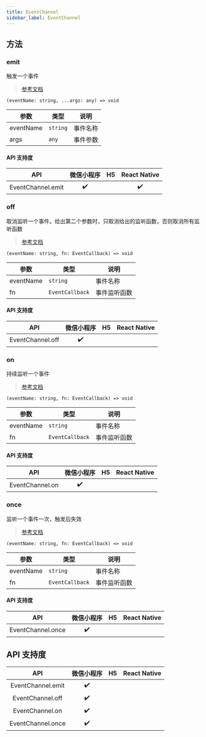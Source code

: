 ```yaml
---
title: EventChannel
sidebar_label: EventChannel
---
```


## 方法

### emit

触发一个事件

> [参考文档](https://developers.weixin.qq.com/miniprogram/dev/api/route/EventChannel.emit.html)

```tsx
(eventName: string, ...args: any) => void
```

<table>
  <thead>
    <tr>
      <th>参数</th>
      <th>类型</th>
      <th>说明</th>
    </tr>
  </thead>
  <tbody>
    <tr>
      <td>eventName</td>
      <td><code>string</code></td>
      <td>事件名称</td>
    </tr>
    <tr>
      <td>args</td>
      <td><code>any</code></td>
      <td>事件参数</td>
    </tr>
  </tbody>
</table>

#### API 支持度

| API | 微信小程序 | H5 | React Native |
| :---: | :---: | :---: | :---: |
| EventChannel.emit | ✔️ |  | ✔️ |

### off

取消监听一个事件。给出第二个参数时，只取消给出的监听函数，否则取消所有监听函数

> [参考文档](https://developers.weixin.qq.com/miniprogram/dev/api/route/EventChannel.off.html)

```tsx
(eventName: string, fn: EventCallback) => void
```

<table>
  <thead>
    <tr>
      <th>参数</th>
      <th>类型</th>
      <th>说明</th>
    </tr>
  </thead>
  <tbody>
    <tr>
      <td>eventName</td>
      <td><code>string</code></td>
      <td>事件名称</td>
    </tr>
    <tr>
      <td>fn</td>
      <td><code>EventCallback</code></td>
      <td>事件监听函数</td>
    </tr>
  </tbody>
</table>

#### API 支持度

| API | 微信小程序 | H5 | React Native |
| :---: | :---: | :---: | :---: |
| EventChannel.off | ✔️ |  |  |

### on

持续监听一个事件

> [参考文档](https://developers.weixin.qq.com/miniprogram/dev/api/route/EventChannel.on.html)

```tsx
(eventName: string, fn: EventCallback) => void
```

<table>
  <thead>
    <tr>
      <th>参数</th>
      <th>类型</th>
      <th>说明</th>
    </tr>
  </thead>
  <tbody>
    <tr>
      <td>eventName</td>
      <td><code>string</code></td>
      <td>事件名称</td>
    </tr>
    <tr>
      <td>fn</td>
      <td><code>EventCallback</code></td>
      <td>事件监听函数</td>
    </tr>
  </tbody>
</table>

#### API 支持度

| API | 微信小程序 | H5 | React Native |
| :---: | :---: | :---: | :---: |
| EventChannel.on | ✔️ |  |  |

### once

监听一个事件一次，触发后失效

> [参考文档](https://developers.weixin.qq.com/miniprogram/dev/api/route/EventChannel.once.html)

```tsx
(eventName: string, fn: EventCallback) => void
```

<table>
  <thead>
    <tr>
      <th>参数</th>
      <th>类型</th>
      <th>说明</th>
    </tr>
  </thead>
  <tbody>
    <tr>
      <td>eventName</td>
      <td><code>string</code></td>
      <td>事件名称</td>
    </tr>
    <tr>
      <td>fn</td>
      <td><code>EventCallback</code></td>
      <td>事件监听函数</td>
    </tr>
  </tbody>
</table>

#### API 支持度

| API | 微信小程序 | H5 | React Native |
| :---: | :---: | :---: | :---: |
| EventChannel.once | ✔️ |  |  |

## API 支持度

| API | 微信小程序 | H5 | React Native |
| :---: | :---: | :---: | :---: |
| EventChannel.emit | ✔️ |  |  |
| EventChannel.off | ✔️ |  |  |
| EventChannel.on | ✔️ |  |  |
| EventChannel.once | ✔️ |  |  |
